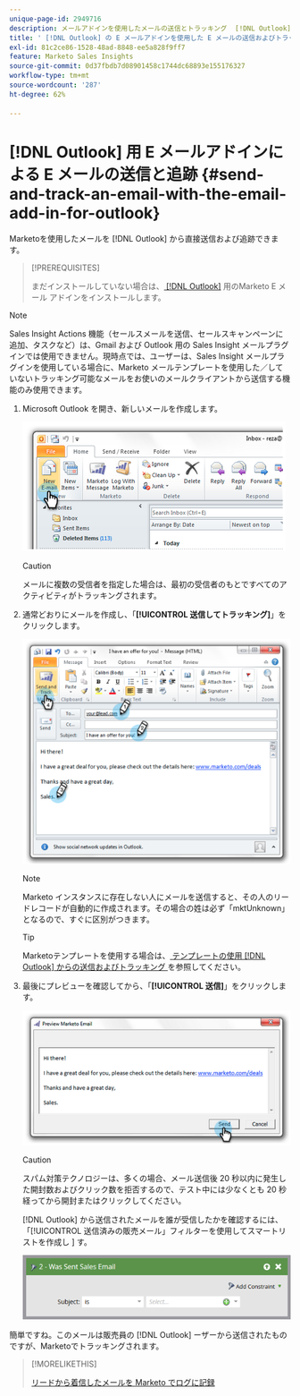 ```yaml
---
unique-page-id: 2949716
description: メールアドインを使用したメールの送信とトラッキング  [!DNL Outlook] Marketo ドキュメント – 製品ドキュメント
title: ' [!DNL Outlook] の E メールアドインを使用した E メールの送信およびトラッキング'
exl-id: 81c2ce86-1528-48ad-8848-ee5a828f9ff7
feature: Marketo Sales Insights
source-git-commit: 0d37fbdb7d08901458c1744dc68893e155176327
workflow-type: tm+mt
source-wordcount: '287'
ht-degree: 62%

---
```


# [!DNL Outlook] 用 E メールアドインによる E メールの送信と追跡 {#send-and-track-an-email-with-the-email-add-in-for-outlook}

Marketoを使用したメールを [!DNL Outlook] から直接送信および追跡できます。

>[!PREREQUISITES]
>
>まだインストールしていない場合は、[ [!DNL Outlook]](/help/marketo/product-docs/marketo-sales-insight/msi-outlook-plugin/install-the-marketo-email-add-in-for-outlook-with-a-registration-code.md) 用のMarketo E メール アドインをインストールします。

>[!NOTE]
>
>Sales Insight Actions 機能（セールスメールを送信、セールスキャンペーンに追加、タスクなど）は、Gmail および Outlook 用の Sales Insight メールプラグインでは使用できません。現時点では、ユーザーは、Sales Insight メールプラグインを使用している場合に、Marketo メールテンプレートを使用した／していないトラッキング可能なメールをお使いのメールクライアントから送信する機能のみ使用できます。

1. Microsoft Outlook を開き、新しいメールを作成します。

   ![](assets/image2014-9-23-16-3a6-3a46.png)

   >[!CAUTION]
   >
   >メールに複数の受信者を指定した場合は、最初の受信者のもとですべてのアクティビティがトラッキングされます。

1. 通常どおりにメールを作成し、「**[!UICONTROL 送信してトラッキング]**」をクリックします。

   ![](assets/image2014-9-23-16-3a7-3a1.png)

   >[!NOTE]
   >
   >Marketo インスタンスに存在しない人にメールを送信すると、その人のリードレコードが自動的に作成されます。その場合の姓は必ず「mktUnknown」となるので、すぐに区別がつきます。

   >[!TIP]
   >
   >Marketoテンプレートを使用する場合は、[ テンプレートの使用  [!DNL Outlook]  からの送信およびトラッキング ](/help/marketo/product-docs/marketo-sales-insight/msi-outlook-plugin/send-and-track-from-outlook-using-a-marketo-template.md) を参照してください。

1. 最後にプレビューを確認してから、「**[!UICONTROL 送信]**」をクリックします。

   ![](assets/image2014-9-23-16-3a7-3a13.png)

   >[!CAUTION]
   >
   >スパム対策テクノロジーは、多くの場合、メール送信後 20 秒以内に発生した開封数およびクリック数を拒否するので、テスト中には少なくとも 20 秒経ってから開封またはクリックしてください。

   [!DNL Outlook] から送信されたメールを誰が受信したかを確認するには、「[!UICONTROL  送信済みの販売メール」フィルターを使用してスマートリストを作成し ] す。

   ![](assets/was-sent-sales-email.png)

簡単ですね。このメールは販売員の [!DNL Outlook] ーザーから送信されたものですが、Marketoでトラッキングされます。

>[!MORELIKETHIS]
>
>[リードから着信したメールを Marketo でログに記録](/help/marketo/product-docs/marketo-sales-insight/using-msi/log-inbound-mail-from-your-leads-in-marketo.md)
